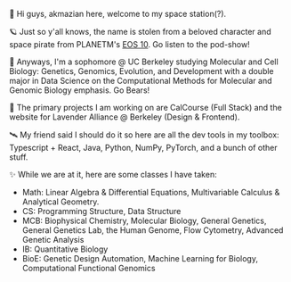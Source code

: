 👋 Hi guys, akmazian here, welcome to my space station(?).

🪐 Just so y'all knows, the name is stolen from a beloved character and space pirate from PLANETM's [EOS 10](https://planetm.io/eos10/). Go listen to the pod-show!

🧸 Anyways, I'm a sophomore @ UC Berkeley studying Molecular and Cell Biology: Genetics, Genomics, Evolution, and Development with a double major in Data Science on the Computational Methods for Molecular and Genomic Biology emphasis. Go Bears!

🚀 The primary projects I am working on are CalCourse (Full Stack) and the website for Lavender Alliance @ Berkeley (Design & Frontend).

🛰️ My friend said I should do it so here are all the dev tools in my toolbox: Typescript + React, Java, Python, NumPy, PyTorch, and a bunch of other stuff.


✨ While we are at it, here are some classes I have taken: 

- Math: Linear Algebra & Differential Equations, Multivariable Calculus & Analytical Geometry.
- CS: Programming Structure, Data Structure
- MCB: Biophysical Chemistry, Molecular Biology, General Genetics, General Genetics Lab, the Human Genome, Flow Cytometry, Advanced Genetic Analysis
- IB: Quantitative Biology
- BioE: Genetic Design Automation, Machine Learning for Biology, Computational Functional Genomics
